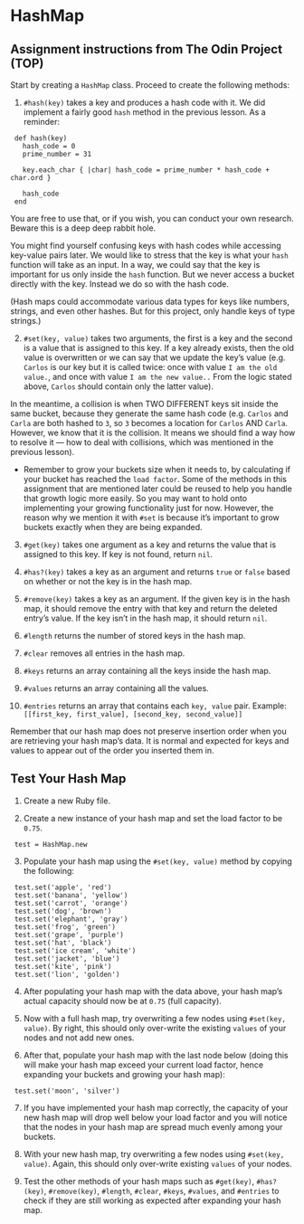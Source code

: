 # HashMap

## Assignment instructions from The Odin Project (TOP)

Start by creating a `HashMap` class. Proceed to create the following methods:

1. `#hash(key)` takes a key and produces a hash code with it. We did implement a fairly good `hash` method in the previous lesson. As a reminder:

```
 def hash(key)
   hash_code = 0
   prime_number = 31
      
   key.each_char { |char| hash_code = prime_number * hash_code + char.ord }
      
   hash_code
 end
 ```
You are free to use that, or if you wish, you can conduct your own research. Beware this is a deep deep rabbit hole.

You might find yourself confusing keys with hash codes while accessing key-value pairs later. We would like to stress that the key is what your `hash` function will take as an input. In a way, we could say that the key is important for us only inside the `hash` function. But we never access a bucket directly with the key. Instead we do so with the hash code.

(Hash maps could accommodate various data types for keys like numbers, strings, and even other hashes. But for this project, only handle keys of type strings.)


2. `#set(key, value)` takes two arguments, the first is a key and the second is a value that is assigned to this key. If a key already exists, then the old value is overwritten or we can say that we update the key’s value (e.g. `Carlos` is our key but it is called twice: once with value `I am the old value.`, and once with value `I am the new value..` From the logic stated above, `Carlos` should contain only the latter value).

In the meantime, a collision is when TWO DIFFERENT keys sit inside the same bucket, because they generate the same hash code (e.g. `Carlos` and `Carla` are both hashed to `3`, so `3` becomes a location for `Carlos` AND `Carla`. However, we know that it is the collision. It means we should find a way how to resolve it — how to deal with collisions, which was mentioned in the previous lesson).

  - Remember to grow your buckets size when it needs to, by calculating if your bucket has reached the `load factor`. Some of the methods in this assignment that are mentioned later could be reused to help you handle that growth logic more easily. So you may want to hold onto implementing your growing functionality just for now. However, the reason why we mention it with `#set` is because it’s important to grow buckets exactly when they are being expanded.

3. `#get(key)` takes one argument as a key and returns the value that is assigned to this key. If key is not found, return `nil`.

4. `#has?(key)` takes a key as an argument and returns `true` or `false` based on whether or not the key is in the hash map.

5. `#remove(key)` takes a key as an argument. If the given key is in the hash map, it should remove the entry with that key and return the deleted entry’s value. If the key isn’t in the hash map, it should return `nil`.

6. `#length` returns the number of stored keys in the hash map.

7. `#clear` removes all entries in the hash map.

7. `#keys` returns an array containing all the keys inside the hash map.

8. `#values` returns an array containing all the values.

9. `#entries` returns an array that contains each `key, value` pair. Example: `[[first_key, first_value], [second_key, second_value]]`

Remember that our hash map does not preserve insertion order when you are retrieving your hash map’s data. It is normal and expected for keys and values to appear out of the order you inserted them in.

## Test Your Hash Map
1. Create a new Ruby file.

2. Create a new instance of your hash map and set the load factor to be `0.75`.
```
 test = HashMap.new
 ```

3. Populate your hash map using the `#set(key, value)` method by copying the following:
```
 test.set('apple', 'red')
 test.set('banana', 'yellow')
 test.set('carrot', 'orange')
 test.set('dog', 'brown')
 test.set('elephant', 'gray')
 test.set('frog', 'green')
 test.set('grape', 'purple')
 test.set('hat', 'black')
 test.set('ice cream', 'white')
 test.set('jacket', 'blue')
 test.set('kite', 'pink')
 test.set('lion', 'golden')
 ```
4. After populating your hash map with the data above, your hash map’s actual capacity should now be at `0.75` (full capacity).

5. Now with a full hash map, try overwriting a few nodes using `#set(key, value)`. By right, this should only over-write the existing `values` of your nodes and not add new ones.

6. After that, populate your hash map with the last node below (doing this will make your hash map exceed your current load factor, hence expanding your buckets and growing your hash map):
```
 test.set('moon', 'silver')
 ```
7. If you have implemented your hash map correctly, the capacity of your new hash map will drop well below your load factor and you will notice that the nodes in your hash map are spread much evenly among your buckets.

8. With your new hash map, try overwriting a few nodes using `#set(key, value)`. Again, this should only over-write existing `values` of your nodes.

9. Test the other methods of your hash maps such as `#get(key)`, `#has?(key)`, `#remove(key)`, `#length`, `#clear`, `#keys`, `#values`, and `#entries` to check if they are still working as expected after expanding your hash map.

